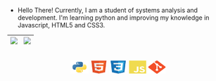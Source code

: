 <div>

- Hello There! Currently, I am a student of systems analysis and development. I'm learning python and improving my knowledge in Javascript, HTML5 and CSS3.

|![](http://github-profile-summary-cards.vercel.app/api/cards/profile-details?username=sandypiropo&theme=tokyonight)|![](http://github-profile-summary-cards.vercel.app/api/cards/productive-time?username=sandypiropo&theme=tokyonight&utcOffset=8)|
|---|---|


 <div>
  </a>
<!-- div align="center">
    <a href="https//beacons.ai/sandypiropo">
    <img height="150cm" src="https://github-readme-stats.vercel.app/api?username=sandypiropo&show_icons=true&theme=transparent&include_all_commits=true&count_private=true"/> -->
<!--     <img height="150em" src="https://github-readme-stats.vercel.app/api/top-langs/?username=sandypiropo&theme=transparent&hide_border=false&&layout=compact"/>
  </a> -->
</div>

  <div align="center" valign="top"><br>
  <img align="center" alt="Python" height="30" width="40" src="https://raw.githubusercontent.com/devicons/devicon/master/icons/python/python-original.svg">
  <img align="center" alt="Redux" height="30" width="40" 
 <img align="left" alt="HTML" height="30" width="40" src="https://raw.githubusercontent.com/devicons/devicon/master/icons/html5/html5-original.svg">
  <img align="center" alt="CSS" height="30" width="40" src="https://raw.githubusercontent.com/devicons/devicon/master/icons/css3/css3-original.svg">
     <img align="center" alt="Js" height="30" width="40" src="https://raw.githubusercontent.com/devicons/devicon/master/icons/javascript/javascript-plain.svg">
   <img align="center" alt="git" height="30" width="40" src="https://raw.githubusercontent.com/devicons/devicon/master/icons/git/git-original.svg">



 




